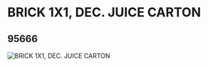 # BRICK 1X1, DEC. JUICE CARTON
## 95666
![BRICK 1X1, DEC. JUICE CARTON](https://lc-www-live-s.legocdn.com/media/bricks/5/2/4622047.jpg)